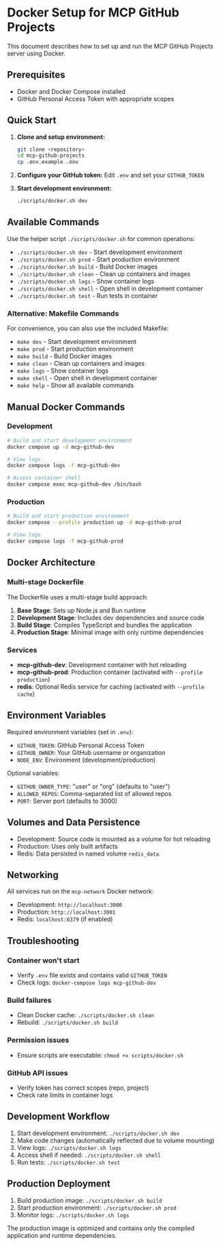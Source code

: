 # Docker Setup for MCP GitHub Projects

This document describes how to set up and run the MCP GitHub Projects server using Docker.

## Prerequisites

- Docker and Docker Compose installed
- GitHub Personal Access Token with appropriate scopes

## Quick Start

1. **Clone and setup environment:**
   ```bash
   git clone <repository>
   cd mcp-github-projects
   cp .env.example .env
   ```

2. **Configure your GitHub token:**
   Edit `.env` and set your `GITHUB_TOKEN`

3. **Start development environment:**
   ```bash
   ./scripts/docker.sh dev
   ```

## Available Commands

Use the helper script `./scripts/docker.sh` for common operations:

- `./scripts/docker.sh dev` - Start development environment
- `./scripts/docker.sh prod` - Start production environment  
- `./scripts/docker.sh build` - Build Docker images
- `./scripts/docker.sh clean` - Clean up containers and images
- `./scripts/docker.sh logs` - Show container logs
- `./scripts/docker.sh shell` - Open shell in development container
- `./scripts/docker.sh test` - Run tests in container

### Alternative: Makefile Commands

For convenience, you can also use the included Makefile:

- `make dev` - Start development environment
- `make prod` - Start production environment
- `make build` - Build Docker images
- `make clean` - Clean up containers and images
- `make logs` - Show container logs
- `make shell` - Open shell in development container
- `make help` - Show all available commands

## Manual Docker Commands

### Development

```bash
# Build and start development environment
docker compose up -d mcp-github-dev

# View logs
docker compose logs -f mcp-github-dev

# Access container shell
docker compose exec mcp-github-dev /bin/bash
```

### Production

```bash
# Build and start production environment
docker compose --profile production up -d mcp-github-prod

# View logs
docker compose logs -f mcp-github-prod
```

## Docker Architecture

### Multi-stage Dockerfile

The Dockerfile uses a multi-stage build approach:

1. **Base Stage**: Sets up Node.js and Bun runtime
2. **Development Stage**: Includes dev dependencies and source code
3. **Build Stage**: Compiles TypeScript and bundles the application
4. **Production Stage**: Minimal image with only runtime dependencies

### Services

- **mcp-github-dev**: Development container with hot reloading
- **mcp-github-prod**: Production container (activated with `--profile production`)
- **redis**: Optional Redis service for caching (activated with `--profile cache`)

## Environment Variables

Required environment variables (set in `.env`):

- `GITHUB_TOKEN`: GitHub Personal Access Token
- `GITHUB_OWNER`: Your GitHub username or organization
- `NODE_ENV`: Environment (development/production)

Optional variables:

- `GITHUB_OWNER_TYPE`: "user" or "org" (defaults to "user")
- `ALLOWED_REPOS`: Comma-separated list of allowed repos
- `PORT`: Server port (defaults to 3000)

## Volumes and Data Persistence

- Development: Source code is mounted as a volume for hot reloading
- Production: Uses only built artifacts
- Redis: Data persisted in named volume `redis_data`

## Networking

All services run on the `mcp-network` Docker network:

- Development: `http://localhost:3000`
- Production: `http://localhost:3001`
- Redis: `localhost:6379` (if enabled)

## Troubleshooting

### Container won't start
- Verify `.env` file exists and contains valid `GITHUB_TOKEN`
- Check logs: `docker-compose logs mcp-github-dev`

### Build failures
- Clean Docker cache: `./scripts/docker.sh clean`
- Rebuild: `./scripts/docker.sh build`

### Permission issues
- Ensure scripts are executable: `chmod +x scripts/docker.sh`

### GitHub API issues
- Verify token has correct scopes (repo, project)
- Check rate limits in container logs

## Development Workflow

1. Start development environment: `./scripts/docker.sh dev`
2. Make code changes (automatically reflected due to volume mounting)
3. View logs: `./scripts/docker.sh logs`
4. Access shell if needed: `./scripts/docker.sh shell`
5. Run tests: `./scripts/docker.sh test`

## Production Deployment

1. Build production image: `./scripts/docker.sh build`
2. Start production environment: `./scripts/docker.sh prod`
3. Monitor logs: `./scripts/docker.sh logs`

The production image is optimized and contains only the compiled application and runtime dependencies.
